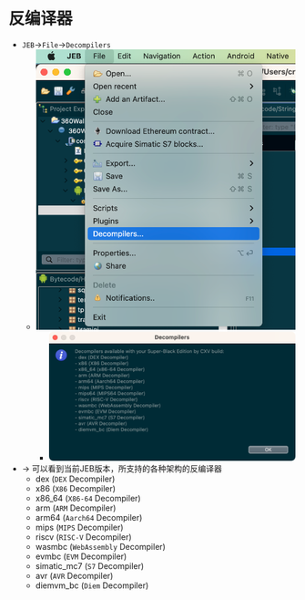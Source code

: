 # 反编译器

* `JEB`->`File`->`Decompilers`
  * ![jeb_file_decompilers](../assets/img/jeb_file_decompilers.png)
    * ![jeb_multiple_decompilers](../assets/img/jeb_multiple_decompilers.png)
* -> 可以看到当前JEB版本，所支持的各种架构的反编译器
  * dex (`DEX` Decompiler)
  * x86 (`X86` Decompiler)
  * x86_64 (`X86-64` Decompiler)
  * arm (`ARM` Decompiler)
  * arm64 (`Aarch64` Decompiler)
  * mips (`MIPS` Decompiler)
  * riscv (`RISC-V` Decompiler)
  * wasmbc (`WebAssembly` Decompiler)
  * evmbc (`EVM` Decompiler)
  * simatic_mc7 (`S7` Decompiler)
  * avr (`AVR` Decompiler)
  * diemvm_bc (`Diem` Decompiler)
